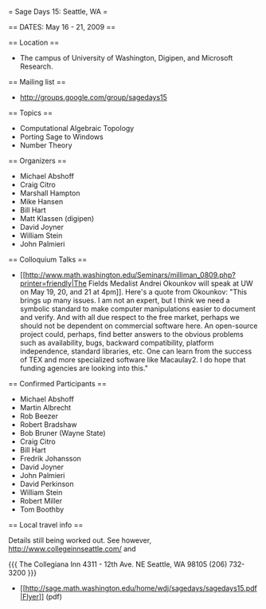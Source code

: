 = Sage Days 15: Seattle, WA =

== DATES: May 16 - 21, 2009 ==

== Location ==
 * The campus of University of Washington, Digipen, and Microsoft Research.

== Mailing list ==
 * http://groups.google.com/group/sagedays15

== Topics ==
 * Computational Algebraic Topology
 * Porting Sage to Windows
 * Number Theory

== Organizers ==
 * Michael Abshoff
 * Craig Citro
 * Marshall Hampton
 * Mike Hansen
 * Bill Hart
 * Matt Klassen (digipen)
 * David Joyner
 * William Stein
 * John Palmieri

== Colloquium Talks ==
 * [[http://www.math.washington.edu/Seminars/milliman_0809.php?printer=friendly|The Fields Medalist Andrei Okounkov will speak at UW on May 19, 20, and 21 at 4pm]].   Here's a quote from Okounkov: "This brings up many issues. I am not an expert, but I think we need a symbolic standard to make computer manipulations easier to document and verify. And with all due respect to the free market, perhaps we should not be dependent on commercial software here. An open-source project could, perhaps, find better answers to the obvious problems such as availability, bugs, backward compatibility, platform independence, standard libraries, etc. One can learn from the success of TEX and more specialized software like Macaulay2. I do hope that funding agencies are looking into this."

== Confirmed Participants ==

 * Michael Abshoff
 * Martin Albrecht
 * Rob Beezer
 * Robert Bradshaw
 * Bob Bruner (Wayne State)
 * Craig Citro
 * Bill Hart
 * Fredrik Johansson
 * David Joyner
 * John Palmieri
 * David Perkinson
 * William Stein
 * Robert Miller
 * Tom Boothby

== Local travel info ==

Details still being worked out. See however, http://www.collegeinnseattle.com/ and

{{{
    The Collegiana Inn
    4311 - 12th Ave. NE
    Seattle, WA 98105
    (206) 732-3200
}}}

 * [[http://sage.math.washington.edu/home/wdj/sagedays/sagedays15.pdf|Flyer]] (pdf)
